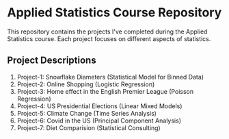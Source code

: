 # Applied Statistics Course Repository

This repository contains the projects I've completed during the Applied Statistics course. Each project focuses on different aspects of statistics.

## Project Descriptions

1. Project-1: Snowflake Diameters (Statistical Model for Binned Data)
2. Project-2: Online Shopping (Logistic Regression)
3. Project-3: Home effect in the English Premier League (Poisson Regression)
4. Project-4: US Presidential Elections (Linear Mixed Models)
5. Project-5: Climate Change (Time Series Analysis)
6. Project-6: Covid in the US (Principal Component Analysis)
7. Project-7: Diet Comparision (Statistical Consulting)

